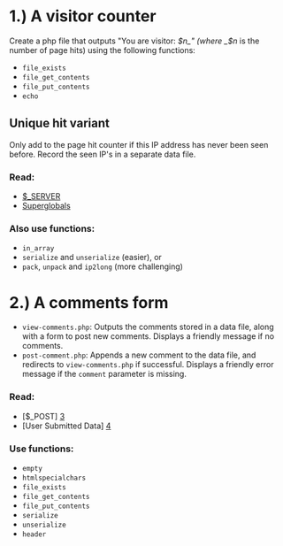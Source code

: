 # 1.) A visitor counter
Create a php file that outputs "You are visitor: _$n_" (where _$n_ is the number of page hits) using the following functions:

* `file_exists`
* `file_get_contents`
* `file_put_contents`
* `echo`

## Unique hit variant
Only add to the page hit counter if this IP address has never been seen before. Record the seen IP's in a separate data file.

### Read:

* [$_SERVER][1]
* [Superglobals][2]

[1]: http://php.net/manual/en/reserved.variables.server.php
[2]: http://php.net/manual/en/language.variables.superglobals.php

### Also use functions:
* `in_array`
* `serialize` and `unserialize` (easier), or
* `pack`, `unpack` and `ip2long` (more challenging)

# 2.) A comments form

* `view-comments.php`: Outputs the comments stored in a data file, along with a form to post new comments. Displays a friendly message if no comments.
* `post-comment.php`: Appends a new comment to the data file, and redirects to `view-comments.php` if successful. Displays a friendly error message if the `comment` parameter is missing.

### Read:

* [$_POST] [3]
* [User Submitted Data] [4]

[3]: http://php.net/manual/en/reserved.variables.post.php
[4]: http://php.net/manual/en/security.variables.php

### Use functions:
* `empty`
* `htmlspecialchars`
* `file_exists`
* `file_get_contents`
* `file_put_contents`
* `serialize`
* `unserialize`
* `header`
